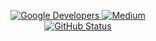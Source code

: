 <p align="center">
    <a href="https://devlibrary.withgoogle.com/authors/AndroidPoet">
        <img alt="Google Developers" src="https://user-images.githubusercontent.com/13647384/162663007-d911f6ce-ac1b-4754-a63b-eadbef38087f.svg"/>
    </a>
    <a href="https://medium.com/@skydoves">
        <img alt="Medium" src="https://user-images.githubusercontent.com/13647384/162663072-9d93cb76-1af0-49fc-b003-372e536ae171.svg"/>
    </a>
    <br/>
    <a href="https://github.com/AndroidPoet">
        <img alt="GitHub Status" src="https://github-readme-stats.vercel.app/api?username=AndroidPoet&hide=contribs&show_icons=true&include_all_commits=true&count_private=true"/>
    </a>
</p>
